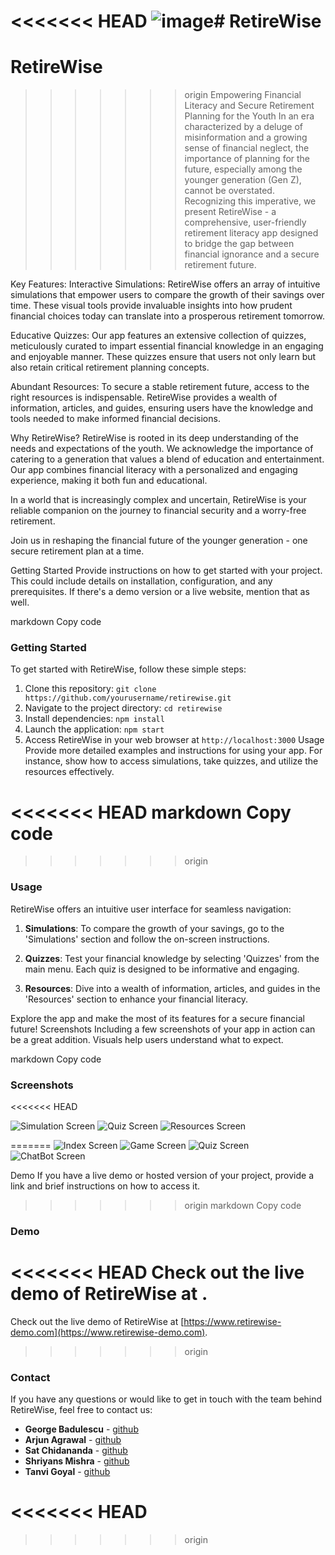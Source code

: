 <<<<<<< HEAD
![image](https://github.com/gbchill/RetireWise/assets/110639301/36955e2d-b429-4576-948f-dc273ad87c2e)# RetireWise
=======
# RetireWise
>>>>>>> origin
Empowering Financial Literacy and Secure Retirement Planning for the Youth
In an era characterized by a deluge of misinformation and a growing sense of financial neglect, the importance of planning for the future, especially among the younger generation (Gen Z), cannot be overstated. Recognizing this imperative, we present RetireWise - a comprehensive, user-friendly retirement literacy app designed to bridge the gap between financial ignorance and a secure retirement future.

Key Features:
Interactive Simulations: RetireWise offers an array of intuitive simulations that empower users to compare the growth of their savings over time. These visual tools provide invaluable insights into how prudent financial choices today can translate into a prosperous retirement tomorrow.

Educative Quizzes: Our app features an extensive collection of quizzes, meticulously curated to impart essential financial knowledge in an engaging and enjoyable manner. These quizzes ensure that users not only learn but also retain critical retirement planning concepts.

Abundant Resources: To secure a stable retirement future, access to the right resources is indispensable. RetireWise provides a wealth of information, articles, and guides, ensuring users have the knowledge and tools needed to make informed financial decisions.

Why RetireWise?
RetireWise is rooted in its deep understanding of the needs and expectations of the youth. We acknowledge the importance of catering to a generation that values a blend of education and entertainment. Our app combines financial literacy with a personalized and engaging experience, making it both fun and educational.

In a world that is increasingly complex and uncertain, RetireWise is your reliable companion on the journey to financial security and a worry-free retirement.

Join us in reshaping the financial future of the younger generation - one secure retirement plan at a time.

Getting Started
Provide instructions on how to get started with your project. This could include details on installation, configuration, and any prerequisites. If there's a demo version or a live website, mention that as well.

markdown
Copy code
### Getting Started

To get started with RetireWise, follow these simple steps:

1. Clone this repository: `git clone https://github.com/yourusername/retirewise.git`
2. Navigate to the project directory: `cd retirewise`
3. Install dependencies: `npm install`
4. Launch the application: `npm start`
5. Access RetireWise in your web browser at `http://localhost:3000`
Usage
Provide more detailed examples and instructions for using your app. For instance, show how to access simulations, take quizzes, and utilize the resources effectively.

<<<<<<< HEAD
markdown
Copy code
=======
>>>>>>> origin
### Usage

RetireWise offers an intuitive user interface for seamless navigation:

1. **Simulations**: To compare the growth of your savings, go to the 'Simulations' section and follow the on-screen instructions.

2. **Quizzes**: Test your financial knowledge by selecting 'Quizzes' from the main menu. Each quiz is designed to be informative and engaging.

3. **Resources**: Dive into a wealth of information, articles, and guides in the 'Resources' section to enhance your financial literacy.

Explore the app and make the most of its features for a secure financial future!
Screenshots
Including a few screenshots of your app in action can be a great addition. Visuals help users understand what to expect.

markdown
Copy code
### Screenshots
<<<<<<< HEAD

![Simulation Screen](../pictures/Screenshot%202023-11-05%20at%202.52.48 AM.png)
![Quiz Screen](../pictures/Screenshot%202023-11-05%20at%202.55.15 AM.png)
![Resources Screen](../pictures/Screenshot%202023-11-05%20at%203.00.08 AM.png)


=======
![Index Screen](https://github.com/gbchill/RetireWise/assets/110639301/7a1d0c1a-4087-4bdd-8756-4ee1c924303e)
![Game Screen](https://github.com/gbchill/RetireWise/assets/110639301/36955e2d-b429-4576-948f-dc273ad87c2e)
![Quiz Screen](https://github.com/gbchill/RetireWise/assets/110639301/5a11f44a-aa2f-4200-abaf-defd1f6bce87)
![ChatBot Screen](https://github.com/gbchill/RetireWise/assets/110639301/80d5def7-9961-4edc-bbf5-49b7b5eb7060)



Demo
If you have a live demo or hosted version of your project, provide a link and brief instructions on how to access it.

>>>>>>> origin
markdown
Copy code
### Demo

<<<<<<< HEAD
Check out the live demo of RetireWise at .
=======
Check out the live demo of RetireWise at [https://www.retirewise-demo.com](https://www.retirewise-demo.com).
>>>>>>> origin


### Contact

If you have any questions or would like to get in touch with the team behind RetireWise, feel free to contact us:

- **George Badulescu** - [github](mailto:https://github.com/gbchill)
- **Arjun Agrawal** - [github](mailto:https://github.com/Arjun343)
- **Sat Chidananda** - [github](mailto:https://github.com/163264128)
- **Shriyans Mishra** - [github](mailto:https://https://github.com/shr2004i)
- **Tanvi Goyal** - [github](mailto:https://github.com/Tanvi0501)

<<<<<<< HEAD
=======



>>>>>>> origin
